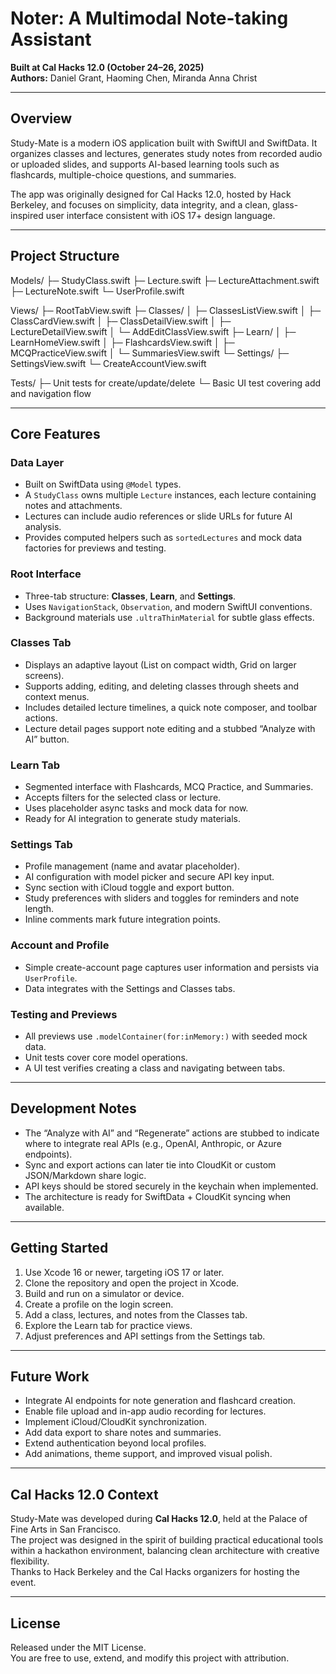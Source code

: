 # Noter: A Multimodal Note-taking Assistant

**Built at Cal Hacks 12.0 (October 24–26, 2025)**  
**Authors:** Daniel Grant, Haoming Chen, Miranda Anna Christ

---

## Overview

Study-Mate is a modern iOS application built with SwiftUI and SwiftData. It organizes classes and lectures, generates study notes from recorded audio or uploaded slides, and supports AI-based learning tools such as flashcards, multiple-choice questions, and summaries.  

The app was originally designed for Cal Hacks 12.0, hosted by Hack Berkeley, and focuses on simplicity, data integrity, and a clean, glass-inspired user interface consistent with iOS 17+ design language.

---

## Project Structure

Models/
├─ StudyClass.swift
├─ Lecture.swift
├─ LectureAttachment.swift
├─ LectureNote.swift
└─ UserProfile.swift

Views/
├─ RootTabView.swift
├─ Classes/
│ ├─ ClassesListView.swift
│ ├─ ClassCardView.swift
│ ├─ ClassDetailView.swift
│ ├─ LectureDetailView.swift
│ └─ AddEditClassView.swift
├─ Learn/
│ ├─ LearnHomeView.swift
│ ├─ FlashcardsView.swift
│ ├─ MCQPracticeView.swift
│ └─ SummariesView.swift
└─ Settings/
├─ SettingsView.swift
└─ CreateAccountView.swift

Tests/
├─ Unit tests for create/update/delete
└─ Basic UI test covering add and navigation flow


---

## Core Features

### Data Layer
- Built on SwiftData using `@Model` types.
- A `StudyClass` owns multiple `Lecture` instances, each lecture containing notes and attachments.
- Lectures can include audio references or slide URLs for future AI analysis.
- Provides computed helpers such as `sortedLectures` and mock data factories for previews and testing.

### Root Interface
- Three-tab structure: **Classes**, **Learn**, and **Settings**.
- Uses `NavigationStack`, `Observation`, and modern SwiftUI conventions.
- Background materials use `.ultraThinMaterial` for subtle glass effects.

### Classes Tab
- Displays an adaptive layout (List on compact width, Grid on larger screens).
- Supports adding, editing, and deleting classes through sheets and context menus.
- Includes detailed lecture timelines, a quick note composer, and toolbar actions.
- Lecture detail pages support note editing and a stubbed “Analyze with AI” button.

### Learn Tab
- Segmented interface with Flashcards, MCQ Practice, and Summaries.
- Accepts filters for the selected class or lecture.
- Uses placeholder async tasks and mock data for now.
- Ready for AI integration to generate study materials.

### Settings Tab
- Profile management (name and avatar placeholder).
- AI configuration with model picker and secure API key input.
- Sync section with iCloud toggle and export button.
- Study preferences with sliders and toggles for reminders and note length.
- Inline comments mark future integration points.

### Account and Profile
- Simple create-account page captures user information and persists via `UserProfile`.
- Data integrates with the Settings and Classes tabs.

### Testing and Previews
- All previews use `.modelContainer(for:inMemory:)` with seeded mock data.
- Unit tests cover core model operations.
- A UI test verifies creating a class and navigating between tabs.

---

## Development Notes

- The “Analyze with AI” and “Regenerate” actions are stubbed to indicate where to integrate real APIs (e.g., OpenAI, Anthropic, or Azure endpoints).
- Sync and export actions can later tie into CloudKit or custom JSON/Markdown share logic.
- API keys should be stored securely in the keychain when implemented.
- The architecture is ready for SwiftData + CloudKit syncing when available.

---

## Getting Started

1. Use Xcode 16 or newer, targeting iOS 17 or later.  
2. Clone the repository and open the project in Xcode.  
3. Build and run on a simulator or device.  
4. Create a profile on the login screen.  
5. Add a class, lectures, and notes from the Classes tab.  
6. Explore the Learn tab for practice views.  
7. Adjust preferences and API settings from the Settings tab.

---

## Future Work

- Integrate AI endpoints for note generation and flashcard creation.  
- Enable file upload and in-app audio recording for lectures.  
- Implement iCloud/CloudKit synchronization.  
- Add data export to share notes and summaries.  
- Extend authentication beyond local profiles.  
- Add animations, theme support, and improved visual polish.

---

## Cal Hacks 12.0 Context

Study-Mate was developed during **Cal Hacks 12.0**, held at the Palace of Fine Arts in San Francisco.  
The project was designed in the spirit of building practical educational tools within a hackathon environment, balancing clean architecture with creative flexibility.  
Thanks to Hack Berkeley and the Cal Hacks organizers for hosting the event.

---

## License

Released under the MIT License.  
You are free to use, extend, and modify this project with attribution.
